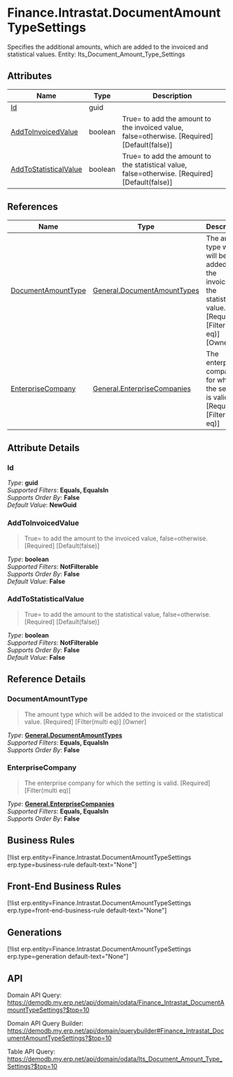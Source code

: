 # Finance.Intrastat.DocumentAmountTypeSettings

Specifies the additional amounts, which are added to the invoiced and statistical values. Entity: Its_Document_Amount_Type_Settings

## Attributes

| Name | Type | Description |
| ---- | ---- | --- |
| [Id](Finance.Intrastat.DocumentAmountTypeSettings.md#Id) | guid |  
| [AddToInvoicedValue](Finance.Intrastat.DocumentAmountTypeSettings.md#AddToInvoicedValue) | boolean | True= to add the amount to the invoiced value, false=otherwise. [Required] [Default(false)] 
| [AddToStatisticalValue](Finance.Intrastat.DocumentAmountTypeSettings.md#AddToStatisticalValue) | boolean | True= to add the amount to the statistical value, false=otherwise. [Required] [Default(false)] 

## References

| Name | Type | Description |
| ---- | ---- | --- |
| [DocumentAmountType](Finance.Intrastat.DocumentAmountTypeSettings.md#DocumentAmountType) | [General.DocumentAmountTypes](General.DocumentAmountTypes.md) | The amount type which will be added to the invoiced or the statistical value. [Required] [Filter(multi eq)] [Owner] |
| [EnterpriseCompany](Finance.Intrastat.DocumentAmountTypeSettings.md#EnterpriseCompany) | [General.EnterpriseCompanies](General.EnterpriseCompanies.md) | The enterprise company for which the setting is valid. [Required] [Filter(multi eq)] |


## Attribute Details

### Id

_Type_: **guid**  
_Supported Filters_: **Equals, EqualsIn**  
_Supports Order By_: **False**  
_Default Value_: **NewGuid**  

### AddToInvoicedValue

> True= to add the amount to the invoiced value, false=otherwise. [Required] [Default(false)]

_Type_: **boolean**  
_Supported Filters_: **NotFilterable**  
_Supports Order By_: **False**  
_Default Value_: **False**  

### AddToStatisticalValue

> True= to add the amount to the statistical value, false=otherwise. [Required] [Default(false)]

_Type_: **boolean**  
_Supported Filters_: **NotFilterable**  
_Supports Order By_: **False**  
_Default Value_: **False**  


## Reference Details

### DocumentAmountType

> The amount type which will be added to the invoiced or the statistical value. [Required] [Filter(multi eq)] [Owner]

_Type_: **[General.DocumentAmountTypes](General.DocumentAmountTypes.md)**  
_Supported Filters_: **Equals, EqualsIn**  
_Supports Order By_: **False**  

### EnterpriseCompany

> The enterprise company for which the setting is valid. [Required] [Filter(multi eq)]

_Type_: **[General.EnterpriseCompanies](General.EnterpriseCompanies.md)**  
_Supported Filters_: **Equals, EqualsIn**  
_Supports Order By_: **False**  



## Business Rules

[!list erp.entity=Finance.Intrastat.DocumentAmountTypeSettings erp.type=business-rule default-text="None"]

## Front-End Business Rules

[!list erp.entity=Finance.Intrastat.DocumentAmountTypeSettings erp.type=front-end-business-rule default-text="None"]

## Generations

[!list erp.entity=Finance.Intrastat.DocumentAmountTypeSettings erp.type=generation default-text="None"]

## API

Domain API Query:
<https://demodb.my.erp.net/api/domain/odata/Finance_Intrastat_DocumentAmountTypeSettings?$top=10>

Domain API Query Builder:
<https://demodb.my.erp.net/api/domain/querybuilder#Finance_Intrastat_DocumentAmountTypeSettings?$top=10>

Table API Query:
<https://demodb.my.erp.net/api/domain/odata/Its_Document_Amount_Type_Settings?$top=10>

